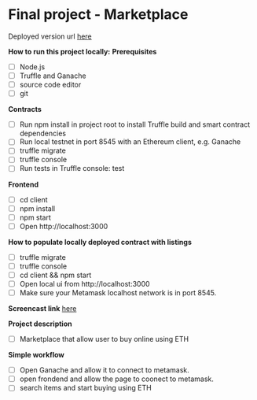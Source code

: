 # Final project - Marketplace

Deployed version url [here](https://elastic-thompson-e38988.netlify.app/)

**How to run this project locally:**
**Prerequisites**
- [ ] Node.js 
- [ ] Truffle and Ganache
- [ ] source code editor
- [ ] git 

**Contracts**
- [ ] Run npm install in project root to install Truffle build and smart contract dependencies
- [ ] Run local testnet in port 8545 with an Ethereum client, e.g. Ganache
- [ ] truffle migrate 
- [ ] truffle console 
- [ ] Run tests in Truffle console: test

**Frontend**
- [ ] cd client
- [ ] npm install
- [ ] npm start
- [ ] Open http://localhost:3000

**How to populate locally deployed contract with listings**
- [ ] truffle migrate
- [ ] truffle console 
- [ ] cd client && npm start
- [ ] Open local ui from http://localhost:3000
- [ ] Make sure your Metamask localhost network is in port 8545.

**Screencast link**
[here](https://youtu.be/oZdyoMsFftk)

**Project description**
- [ ] Marketplace that allow user to buy online  using ETH

**Simple workflow**
- [ ] Open Ganache and allow it to connect to metamask.
- [ ] open frondend and allow the page to coonect to metamask.
- [ ] search items and start buying using ETH
